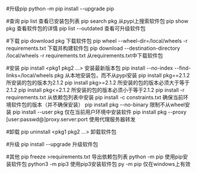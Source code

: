 #升级pip
python -m pip install --upgrade pip


#查询
pip list																查看已安装包列表
pip search pkg															从pypi上搜索软件包
pip show pkg															查看软件包的详情
pip list --outdated														查看可升级软件包


#下载
pip download pkg														下载软件包
pip wheel --wheel-dir=/local/wheels -r requirements.txt					下载并构建软件包
pip download --destination-directory /local/wheels -r requirements.txt	从requirements.txt中下载软件包


#安装
pip install <pkg1 pkg2 ...>												安装最新版本包
pip install --no-index --find-links=/local/wheels pkg					从本地安装包，而不从pypi安装
pip install pkg==2.1.2													所安装的包的版本为2.1.2
pip install pkg>=2.1.2													所安装的包的版本必须大于等于2.1.2
pip install pkg<=2.1.2													所安装的包的版本必须小于等于2.1.2
pip install -r requirements.txt											从依赖包列表中安装
pip install -c constraints.txt											确保当前环境软件包的版本（并不确保安装）
pip install pkg --no-binary												限制不从wheel安装
pip install --user pkg													仅在当前用户环境中安装软件
pip install pkg --proxy [user:passwd@]proxy.server:port					使用代理服务器转发


#卸载
pip uninstall <pkg1 pkg2 ...>											卸载软件包


#升级
pip install --upgrade <pkg>												升级软件包


#其他
pip freeze >requirements.txt											导出依赖包列表
python -m pip <arguments>												使用pip安装软件包
python3 -m pip3 <arguments>												使用pip3安装软件包
py -m pip <arguments>													仅在windows上有效